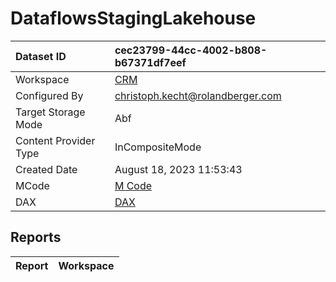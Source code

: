 



# DataflowsStagingLakehouse

|Dataset ID|cec23799-44cc-4002-b808-b67371df7eef|
| :--- | :--- |
|Workspace|[CRM](../Workspaces/CRM.md)|
|Configured By|christoph.kecht@rolandberger.com|
|Target Storage Mode|Abf|
|Content Provider Type|InCompositeMode|
|Created Date|August 18, 2023 11:53:43|
|MCode|[M Code](./DataflowsStagingLakehouse/mcode.md)|
|DAX|[DAX](./DataflowsStagingLakehouse/dax.md)|

## Reports

|Report|Workspace|
| :--- | :--- |
